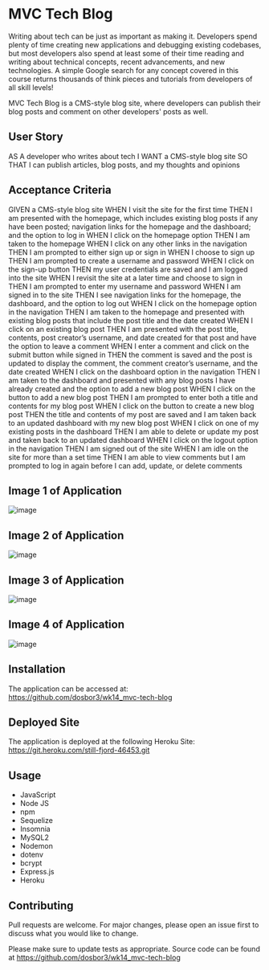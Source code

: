 # MVC Tech Blog

Writing about tech can be just as important as making it. Developers spend plenty of time creating new applications and debugging existing codebases, but most developers also spend at least some of their time reading and writing about technical concepts, recent advancements, and new technologies. A simple Google search for any concept covered in this course returns thousands of think pieces and tutorials from developers of all skill levels!

MVC Tech Blog is a CMS-style blog site, where developers can publish their blog posts and comment on other developers' posts as well.  



## User Story

AS A developer who writes about tech
I WANT a CMS-style blog site
SO THAT I can publish articles, blog posts, and my thoughts and opinions



## Acceptance Criteria

GIVEN a CMS-style blog site
WHEN I visit the site for the first time
THEN I am presented with the homepage, which includes existing blog posts if any have been posted; navigation links for the homepage and the dashboard; and the option to log in
WHEN I click on the homepage option
THEN I am taken to the homepage
WHEN I click on any other links in the navigation
THEN I am prompted to either sign up or sign in
WHEN I choose to sign up
THEN I am prompted to create a username and password
WHEN I click on the sign-up button
THEN my user credentials are saved and I am logged into the site
WHEN I revisit the site at a later time and choose to sign in
THEN I am prompted to enter my username and password
WHEN I am signed in to the site
THEN I see navigation links for the homepage, the dashboard, and the option to log out
WHEN I click on the homepage option in the navigation
THEN I am taken to the homepage and presented with existing blog posts that include the post title and the date created
WHEN I click on an existing blog post
THEN I am presented with the post title, contents, post creator’s username, and date created for that post and have the option to leave a comment
WHEN I enter a comment and click on the submit button while signed in
THEN the comment is saved and the post is updated to display the comment, the comment creator’s username, and the date created
WHEN I click on the dashboard option in the navigation
THEN I am taken to the dashboard and presented with any blog posts I have already created and the option to add a new blog post
WHEN I click on the button to add a new blog post
THEN I am prompted to enter both a title and contents for my blog post
WHEN I click on the button to create a new blog post
THEN the title and contents of my post are saved and I am taken back to an updated dashboard with my new blog post
WHEN I click on one of my existing posts in the dashboard
THEN I am able to delete or update my post and taken back to an updated dashboard
WHEN I click on the logout option in the navigation
THEN I am signed out of the site
WHEN I am idle on the site for more than a set time
THEN I am able to view comments but I am prompted to log in again before I can add, update, or delete comments



## Image 1 of Application 
![image](https://user-images.githubusercontent.com/40706088/156947359-04cc6aff-b3b9-46bd-8010-3704ac83f0ed.png)    


## Image 2 of Application 
![image](https://user-images.githubusercontent.com/40706088/156947383-22cb2814-09b1-4e3e-9b52-9f910794cb3b.png)

## Image 3 of Application 
![image](https://user-images.githubusercontent.com/40706088/156947417-92e7f4c9-0b4f-40c8-8248-f5810aaf4807.png)

## Image 4 of Application 
![image](https://user-images.githubusercontent.com/40706088/156947457-e2225785-b68f-4aca-908b-65256e968d83.png)


## Installation

The application can be accessed at:   https://github.com/dosbor3/wk14_mvc-tech-blog




## Deployed Site

The application is deployed at the following Heroku Site:  https://git.heroku.com/still-fjord-46453.git




## Usage

*  JavaScript
*  Node JS
*  npm
*  Sequelize
*  Insomnia
*  MySQL2
*  Nodemon
*  dotenv
*  bcrypt
*  Express.js
*  Heroku




## Contributing
Pull requests are welcome. For major changes, please open an issue first to discuss what you would like to change.

Please make sure to update tests as appropriate.  Source code can be found at https://github.com/dosbor3/wk14_mvc-tech-blog

